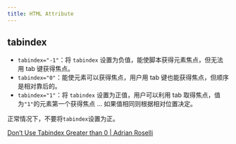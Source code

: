 ```yaml
---
title: HTML Attribute
---
```


## tabindex

- `tabindex="-1"`：将 `tabindex` 设置为负值，能使脚本获得元素焦点，但无法用 tab 键获得焦点。
- `tabindex="0"`：能使元素可以获得焦点，用户用 tab 键也能获得焦点，但顺序是相对靠后的。
- `tabindex="1"`：将 `tabindex` 设置为正值，用户可以利用 tab 取得焦点，值为`"1"`的元素第一个获得焦点 ... 如果值相同则根据相对位置决定。

正常情况下，不要将`tabindex`设置为正。

[Don’t Use Tabindex Greater than 0 \| Adrian Roselli](http://adrianroselli.com/2014/11/dont-use-tabindex-greater-than-0.html)
